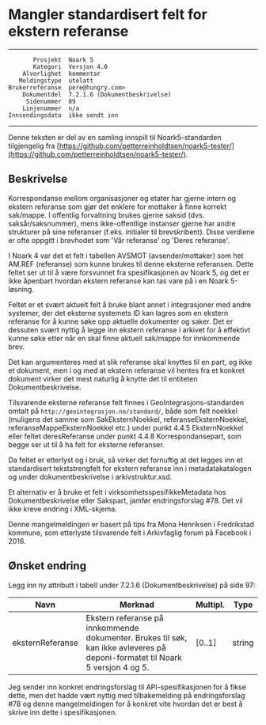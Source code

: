 Mangler standardisert felt for ekstern referanse
================================================

 ------------------  ---------------------------------
           Prosjekt  Noark 5
           Kategori  Versjon 4.0
        Alvorlighet  kommentar
       Meldingstype  utelatt
    Brukerreferanse  pere@hungry.com>
        Dokumentdel  7.2.1.6 (Dokumentbeskrivelse)
         Sidenummer  89
        Linjenummer  n/a
    Innsendingsdato  ikke sendt inn
 ------------------  ---------------------------------

Denne teksten er del av en samling innspill til Noark5-standarden
tilgjengelig fra
[https://github.com/petterreinholdtsen/noark5-tester/](https://github.com/petterreinholdtsen/noark5-tester/).

Beskrivelse
-----------

Korrespondanse mellom organisasjoner og etater har gjerne intern og
ekstern referanse som gjør det enklere for mottaker å finne korrekt
sak/mappe.  I offentlig forvaltning brukes gjerne saksid
(dvs. saksår/saksnummer), mens ikke-offentlige instanser gjerne har
andre strukturer på sine referanser (f.eks. initialer til
brevskribent).  Disse verdiene er ofte oppgitt i brevhodet som 'Vår
referanse' og 'Deres referanse'.

I Noark 4 var det et felt i tabellen AVSMOT (avsender/mottaker) som
het AM.REF (referanse) som kunne brukes til denne eksterne referansen.
Dette feltet ser ut til å være forsvunnet fra spesifikasjonen av Noark
5, og det er ikke åpenbart hvordan ekstern referanse kan tas vare på i
en Noark 5-løsning.

Feltet er et svært aktuelt felt å bruke blant annet i integrasjoner
med andre systemer, der det eksterne systemets ID kan lagres som en
ekstern referanse for å kunne søke opp aktuelle dokumenter og saker.
Det er dessuten svært nyttig å legge inn ekstern referanse i arkivet
for å effektivt kunne søke etter når en skal finne aktuell sak/mappe
for innkommende brev.

Det kan argumenteres med at slik referanse skal knyttes til en part,
og ikke et dokument, men i og med at ekstern referanse vil hentes fra
et konkret dokument virker det mest naturlig å knytte det til entiteten
Dokumentbeskrivelse.

Tilsvarende eksterne referanse felt finnes i
GeoIntegrasjons-standarden omtalt på
`http://geointegrasjon.no/standard/`, både som felt noekkel (muligens
det samme som SakEksternNoekkel, referanseEksternNoekkel,
referanseMappeEksternNoekkel etc.) under punkt 4.4.5 EksternNoekkel
eller feltet deresReferanse under punkt 4.4.8 Korrespondansepart, som
begge ser ut til å ha felt for eksterne referanser.

Da feltet er etterlyst og i bruk, så virker det fornuftig at det
legges inn et standardisert tekststrengfelt for ekstern referanse inn
i metadatakatalogen og under dokumentbeskrivelse i arkivstruktur.xsd.

Et alternativ er å bruke et felt i virksomhetsspesifikkeMetadata hos
Dokumentbeskrivelse eller Sakspart, jamfør endringsforslag #78.  Det
vil ikke kreve endring i XML-skjema.

Denne mangelmeldingen er basert på tips fra Mona Henriksen i
Fredrikstad kommune, som etterlyste tilsvarende felt i Arkivfaglig
forum på Facebook i 2016.

Ønsket endring
--------------

Legg inn ny attributt i tabell under 7.2.1.6 (Dokumentbeskrivelse) på
side 97:

| **Navn**         | **Merknad**  | **Multipl.** | **Type** |
|------------------|--------------|--------------|----------|
| eksternReferanse | Ekstern referanse på innkommende dokumenter.  Brukes til søk, kan ikke avleveres på deponi-formatet til Noark 5 versjon 4 og 5. | \[0..1\] | string |

Jeg sender inn konkret endringsforslag til API-spesifikasjonen for å
fikse dette, men det hadde vært nyttig med tilbakemelding på
endringsforslag #78 og denne mangelmeldingen for å konkret vite
hvordan det er best å skrive inn dette i spesifikasjonen.
